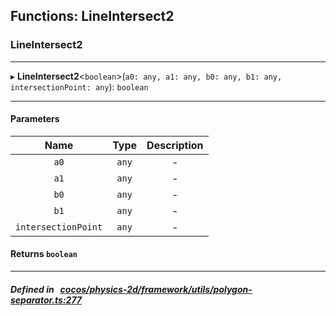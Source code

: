 ## Functions: LineIntersect2

### LineIntersect2


___
▸ **LineIntersect2**<`boolean`\>(`a0: any, a1: any, b0: any, b1: any, intersectionPoint: any`): `boolean`
___


#### Parameters

| Name | Type | Description |
| :------: | :------: | :------: |
| `a0` | `any` | - |
| `a1` | `any` | - |
| `b0` | `any` | - |
| `b1` | `any` | - |
| `intersectionPoint` | `any` | - |

#### Returns `boolean` 
___


##### Defined in &nbsp;   [cocos/physics-2d/framework/utils/polygon-separator.ts:277](https://github.com/cocos-creator/engine/blob/c7bf6b8a9/cocos/physics-2d/framework/utils/polygon-separator.ts#L277)&nbsp;
